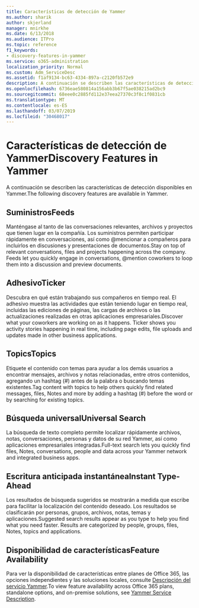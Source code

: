 ```yaml
---
title: Características de detección de Yammer
ms.author: sharik
author: skjerland
manager: mnirkhe
ms.date: 6/13/2018
ms.audience: ITPro
ms.topic: reference
f1_keywords:
- discovery-features-in-yammer
ms.service: o365-administration
localization_priority: Normal
ms.custom: Adm_ServiceDesc
ms.assetid: f1af9134-bc63-4334-897a-c2120fb572e9
description: A continuación se describen las características de detección disponibles en Yammer.
ms.openlocfilehash: 6736eae580814a156abb3b67f5ae038215ad2bc9
ms.sourcegitcommit: 68eee0c2885fd112e37eea27370c3f8c1f0831cb
ms.translationtype: MT
ms.contentlocale: es-ES
ms.lasthandoff: 03/07/2019
ms.locfileid: "30468017"
---
```

# <a name="discovery-features-in-yammer"></a><span data-ttu-id="a56ac-103">Características de detección de Yammer</span><span class="sxs-lookup"><span data-stu-id="a56ac-103">Discovery Features in Yammer</span></span>

<span data-ttu-id="a56ac-104">A continuación se describen las características de detección disponibles en Yammer.</span><span class="sxs-lookup"><span data-stu-id="a56ac-104">The following discovery features are available in Yammer.</span></span>
  
## <a name="feeds"></a><span data-ttu-id="a56ac-105">Suministros</span><span class="sxs-lookup"><span data-stu-id="a56ac-105">Feeds</span></span>
<span data-ttu-id="a56ac-106"><a name="bkmk_Feeds"> </a></span><span class="sxs-lookup"><span data-stu-id="a56ac-106"></span></span>

<span data-ttu-id="a56ac-p101">Manténgase al tanto de las conversaciones relevantes, archivos y proyectos que tienen lugar en la compañía. Los suministros permiten participar rápidamente en conversaciones, así como @mencionar a compañeros para incluirlos en discusiones y presentaciones de documentos.</span><span class="sxs-lookup"><span data-stu-id="a56ac-p101">Stay on top of relevant conversations, files and projects happening across the company. Feeds let you quickly engage in conversations, @mention coworkers to loop them into a discussion and preview documents.</span></span>
  
## <a name="ticker"></a><span data-ttu-id="a56ac-109">Adhesivo</span><span class="sxs-lookup"><span data-stu-id="a56ac-109">Ticker</span></span>
<span data-ttu-id="a56ac-110"><a name="bkmk_Ticker"> </a></span><span class="sxs-lookup"><span data-stu-id="a56ac-110"></span></span>

<span data-ttu-id="a56ac-p102">Descubra en qué están trabajando sus compañeros en tiempo real. El adhesivo muestra las actividades que están teniendo lugar en tiempo real, incluidas las ediciones de páginas, las cargas de archivos o las actualizaciones realizadas en otras aplicaciones empresariales.</span><span class="sxs-lookup"><span data-stu-id="a56ac-p102">Discover what your coworkers are working on as it happens. Ticker shows you activity stories happening in real time, including page edits, file uploads and updates made in other business applications.</span></span>
  
## <a name="topics"></a><span data-ttu-id="a56ac-113">Topics</span><span class="sxs-lookup"><span data-stu-id="a56ac-113">Topics</span></span>
<span data-ttu-id="a56ac-114"><a name="bkmk_Topics"> </a></span><span class="sxs-lookup"><span data-stu-id="a56ac-114"></span></span>

<span data-ttu-id="a56ac-115">Etiquete el contenido con temas para ayudar a los demás usuarios a encontrar mensajes, archivos y notas relacionadas, entre otros contenidos, agregando un hashtag (#) antes de la palabra o buscando temas existentes.</span><span class="sxs-lookup"><span data-stu-id="a56ac-115">Tag content with topics to help others quickly find related messages, files, Notes and more by adding a hashtag (#) before the word or by searching for existing topics.</span></span>
  
## <a name="universal-search"></a><span data-ttu-id="a56ac-116">Búsqueda universal</span><span class="sxs-lookup"><span data-stu-id="a56ac-116">Universal Search</span></span>
<span data-ttu-id="a56ac-117"><a name="bkmk_UniversalSearch"> </a></span><span class="sxs-lookup"><span data-stu-id="a56ac-117"></span></span>

<span data-ttu-id="a56ac-118">La búsqueda de texto completo permite localizar rápidamente archivos, notas, conversaciones, personas y datos de su red Yammer, así como aplicaciones empresariales integradas.</span><span class="sxs-lookup"><span data-stu-id="a56ac-118">Full-text search lets you quickly find files, Notes, conversations, people and data across your Yammer network and integrated business apps.</span></span>
  
## <a name="instant-type-ahead"></a><span data-ttu-id="a56ac-119">Escritura anticipada instantánea</span><span class="sxs-lookup"><span data-stu-id="a56ac-119">Instant Type-Ahead</span></span>
<span data-ttu-id="a56ac-120"><a name="bkmk_InstantTypeAhead"> </a></span><span class="sxs-lookup"><span data-stu-id="a56ac-120"></span></span>

<span data-ttu-id="a56ac-p103">Los resultados de búsqueda sugeridos se mostrarán a medida que escribe para facilitar la localización del contenido deseado. Los resultados se clasificarán por personas, grupos, archivos, notas, temas y aplicaciones.</span><span class="sxs-lookup"><span data-stu-id="a56ac-p103">Suggested search results appear as you type to help you find what you need faster. Results are categorized by people, groups, files, Notes, topics and applications.</span></span>
  
## <a name="feature-availability"></a><span data-ttu-id="a56ac-123">Disponibilidad de características</span><span class="sxs-lookup"><span data-stu-id="a56ac-123">Feature Availability</span></span>
<span data-ttu-id="a56ac-124"><a name="bkmk_InstantTypeAhead"> </a></span><span class="sxs-lookup"><span data-stu-id="a56ac-124"></span></span>

<span data-ttu-id="a56ac-125">Para ver la disponibilidad de características entre planes de Office 365, las opciones independientes y las soluciones locales, consulte [Descripción del servicio Yammer](yammer-service-description.md).</span><span class="sxs-lookup"><span data-stu-id="a56ac-125">To view feature availability across Office 365 plans, standalone options, and on-premise solutions, see [Yammer Service Description](yammer-service-description.md).</span></span>
  
  
